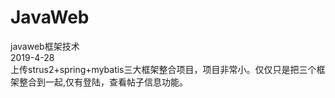 # JavaWeb
javaweb框架技术<br />
2019-4-28<br />
上传strus2+spring+mybatis三大框架整合项目，项目非常小。仅仅只是把三个框架整合到一起,仅有登陆，查看帖子信息功能。

